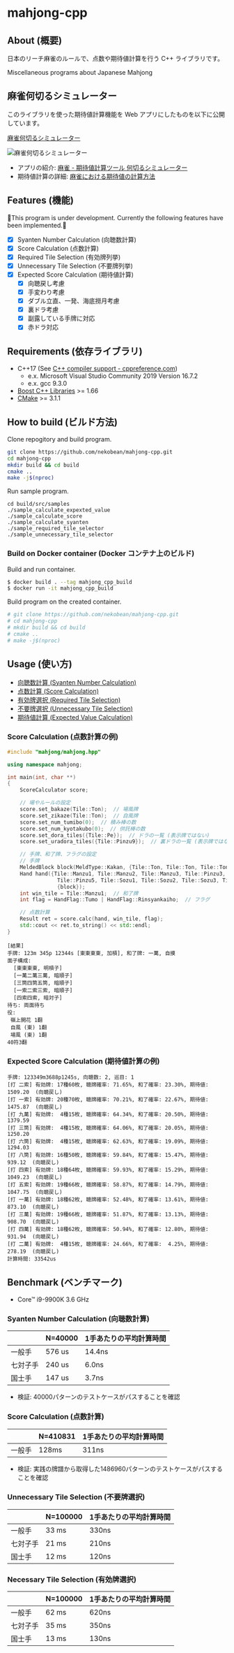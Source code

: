 # mahjong-cpp

## About (概要)

日本のリーチ麻雀のルールで、点数や期待値計算を行う C++ ライブラリです。

Miscellaneous programs about Japanese Mahjong

## 麻雀何切るシミュレーター

このライブラリを使った期待値計算機能を Web アプリにしたものを以下に公開しています。

[麻雀何切るシミュレーター](https://pystyle.info/apps/mahjong-nanikiru-simulator/)

![麻雀何切るシミュレーター](docs/mahjong-nanikiru-simulator.png)

* アプリの紹介: [麻雀 - 期待値計算ツール 何切るシミュレーター](https://pystyle.info/mahjong-nanikiru-simulator/)
* 期待値計算の詳細: [麻雀における期待値の計算方法](https://pystyle.info/mahjong-expected-value-in-mahjong/)

## Features (機能)

🚧This program is under development. Currently the following features have been implemented.🚧

* [x] Syanten Number Calculation (向聴数計算)
* [x] Score Calculation (点数計算)
* [x] Required Tile Selection (有効牌列挙)
* [x] Unnecessary Tile Selection (不要牌列挙)
* [x] Expected Score Calculation (期待値計算)
  * [x] 向聴戻し考慮
  * [x] 手変わり考慮
  * [x] ダブル立直、一発、海底撈月考慮
  * [x] 裏ドラ考慮
  * [x] 副露している手牌に対応
  * [x] 赤ドラ対応

## Requirements (依存ライブラリ)

* C++17 (See [C++ compiler support - cppreference.com](https://en.cppreference.com/w/cpp/compiler_support))
  * e.x. Microsoft Visual Studio Community 2019 Version 16.7.2
  * e.x. gcc 9.3.0
* [Boost C++ Libraries](https://www.boost.org/) >= 1.66
* [CMake](https://cmake.org/) >= 3.1.1

## How to build (ビルド方法)

Clone repogitory and build program.

```bash
git clone https://github.com/nekobean/mahjong-cpp.git
cd mahjong-cpp
mkdir build && cd build
cmake ..
make -j$(nproc)
```

Run sample program.

```
cd build/src/samples
./sample_calculate_expexted_value
./sample_calculate_score
./sample_calculate_syanten
./sample_required_tile_selector
./sample_unnecessary_tile_selector
```

### Build on Docker container (Docker コンテナ上のビルド)

Build and run container.

```bash
$ docker build . --tag mahjong_cpp_build
$ docker run -it mahjong_cpp_build
```

Build program on the created container.

```bash
# git clone https://github.com/nekobean/mahjong-cpp.git
# cd mahjong-cpp
# mkdir build && cd build
# cmake ..
# make -j$(nproc)
```

## Usage (使い方)

* [向聴数計算 (Syanten Number Calculation)](src/samples/sample_calculate_syanten.cpp)
* [点数計算 (Score Calculation)](src/samples/sample_calculate_score.cpp)
* [有効牌選択 (Required Tile Selection)](src/samples/sample_required_tile_selector.cpp)
* [不要牌選択 (Unnecessary Tile Selection)](src/samples/sample_unnecessary_tile_selector.cpp)
* [期待値計算 (Expected Value Calculation)](src/samples/sample_calculate_expexted_value.cpp)

### Score Calculation (点数計算の例)

```cpp
#include "mahjong/mahjong.hpp"

using namespace mahjong;

int main(int, char **)
{
    ScoreCalculator score;

    // 場やルールの設定
    score.set_bakaze(Tile::Ton);  // 場風牌
    score.set_zikaze(Tile::Ton);  // 自風牌
    score.set_num_tumibo(0);  // 積み棒の数
    score.set_num_kyotakubo(0);  // 供託棒の数
    score.set_dora_tiles({Tile::Pe});  // ドラの一覧 (表示牌ではない)
    score.set_uradora_tiles({Tile::Pinzu9});  // 裏ドラの一覧 (表示牌ではない)

    // 手牌、和了牌、フラグの設定
    // 手牌
    MeldedBlock block(MeldType::Kakan, {Tile::Ton, Tile::Ton, Tile::Ton, Tile::Ton});
    Hand hand({Tile::Manzu1, Tile::Manzu2, Tile::Manzu3, Tile::Pinzu3, Tile::Pinzu4,
                Tile::Pinzu5, Tile::Sozu1, Tile::Sozu2, Tile::Sozu3, Tile::Sozu4, Tile::Sozu4},
                {block});
    int win_tile = Tile::Manzu1;  // 和了牌
    int flag = HandFlag::Tumo | HandFlag::Rinsyankaiho;  // フラグ

    // 点数計算
    Result ret = score.calc(hand, win_tile, flag);
    std::cout << ret.to_string() << std::endl;
}
```

```output
[結果]
手牌: 123m 345p 12344s [東東東東, 加槓], 和了牌: 一萬, 自摸
面子構成:
  [東東東東, 明槓子]
  [一萬二萬三萬, 暗順子]
  [三筒四筒五筒, 暗順子]
  [一索二索三索, 暗順子]
  [四索四索, 暗対子]
待ち: 両面待ち
役:
 嶺上開花 1翻
 自風 (東) 1翻
 場風 (東) 1翻
40符3翻
```

### Expected Score Calculation (期待値計算の例)

```
手牌: 123349m3688p1245s, 向聴数: 2, 巡目: 1
[打 二索] 有効牌: 17種60枚, 聴牌確率: 71.65%, 和了確率: 23.30%, 期待値: 1509.20  (向聴戻し)
[打 一索] 有効牌: 20種70枚, 聴牌確率: 70.21%, 和了確率: 22.67%, 期待値: 1475.87  (向聴戻し)
[打 九萬] 有効牌:  4種15枚, 聴牌確率: 64.34%, 和了確率: 20.50%, 期待値: 1379.59
[打 三筒] 有効牌:  4種15枚, 聴牌確率: 64.06%, 和了確率: 20.05%, 期待値: 1250.20
[打 六筒] 有効牌:  4種15枚, 聴牌確率: 62.63%, 和了確率: 19.09%, 期待値: 1294.03
[打 八筒] 有効牌: 16種50枚, 聴牌確率: 59.84%, 和了確率: 15.47%, 期待値:  939.12  (向聴戻し)
[打 四索] 有効牌: 18種64枚, 聴牌確率: 59.93%, 和了確率: 15.29%, 期待値: 1049.23  (向聴戻し)
[打 五索] 有効牌: 19種66枚, 聴牌確率: 58.87%, 和了確率: 14.79%, 期待値: 1047.75  (向聴戻し)
[打 一萬] 有効牌: 18種62枚, 聴牌確率: 52.48%, 和了確率: 13.61%, 期待値:  873.10  (向聴戻し)
[打 三萬] 有効牌: 19種66枚, 聴牌確率: 51.87%, 和了確率: 13.13%, 期待値:  908.70  (向聴戻し)
[打 四萬] 有効牌: 18種62枚, 聴牌確率: 50.94%, 和了確率: 12.80%, 期待値:  931.94  (向聴戻し)
[打 二萬] 有効牌:  4種15枚, 聴牌確率: 24.66%, 和了確率:  4.25%, 期待値:  278.19  (向聴戻し)
計算時間: 33542us
```

## Benchmark (ベンチマーク)

* Core™ i9-9900K 3.6 GHz

### Syanten Number Calculation (向聴数計算)

|          | N=40000 | 1手あたりの平均計算時間 |
| -------- | ------- | ----------------------- |
| 一般手   | 576 us  | 14.4ns                  |
| 七対子手 | 240 us  | 6.0ns                   |
| 国士手   | 147 us  | 3.7ns                   |

* 検証: 40000パターンのテストケースがパスすることを確認

### Score Calculation (点数計算)

|        | N=410831 | 1手あたりの平均計算時間 |
| ------ | -------- | ----------------------- |
| 一般手 | 128ms    | 311ns                   |

* 検証: 実践の牌譜から取得した1486960パターンのテストケースがパスすることを確認

### Unnecessary Tile Selection (不要牌選択)

|          | N=100000 | 1手あたりの平均計算時間 |
| -------- | -------- | ----------------------- |
| 一般手   | 33 ms    | 330ns                   |
| 七対子手 | 21 ms    | 210ns                   |
| 国士手   | 12 ms    | 120ns                   |

### Necessary Tile Selection (有効牌選択)

|          | N=100000 | 1手あたりの平均計算時間 |
| -------- | -------- | ----------------------- |
| 一般手   | 62 ms    | 620ns                   |
| 七対子手 | 35 ms    | 350ns                   |
| 国士手   | 13 ms    | 130ns                   |
